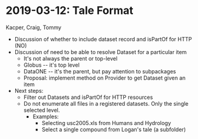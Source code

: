 2019-03-12: Tale Format
=================================
Kacper, Craig, Tommy


* Discussion of whether to include dataset record and isPartOf for HTTP (NO)
* Discussion of need to be able to resolve Dataset for a particular item
    * It's not always the parent or top-level
    * Globus -- it's top level
    * DataONE -- it's the parent, but pay attention to subpackages
    * Proposal: implement method on Provider to get Dataset given an item
* Next steps:
    * Filter out Datasets and isPartOf for HTTP resources
    * Do not enumerate all files in a registered datasets. Only the single selected level.
        * Examples:
            * Selecting usc2005.xls from Humans and Hydrology
            * Select a single compound from Logan's tale (a subfolder)